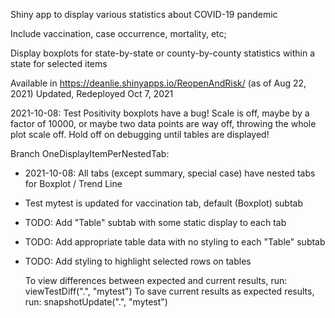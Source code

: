 Shiny app to display various statistics about COVID-19 pandemic

Include vaccination, case occurrence, mortality, etc;

Display boxplots for state-by-state or county-by-county statistics within a state
for selected items

Available in https://deanlie.shinyapps.io/ReopenAndRisk/ (as of Aug 22, 2021)
Updated, Redeployed Oct 7, 2021

2021-10-08: Test Positivity boxplots have a bug! Scale is off,
  maybe by a factor of 10000, or maybe two data points are way off,
  throwing the whole plot scale off. Hold off on debugging until tables are
  displayed!
  
Branch OneDisplayItemPerNestedTab:
  * 2021-10-08: All tabs (except summary, special case) have nested tabs
      for Boxplot / Trend Line
  * Test mytest is updated for vaccination tab, default (Boxplot) subtab
  * TODO: Add "Table" subtab with some static display to each tab
  * TODO: Add appropriate table data with no styling to each "Table" subtab
  * TODO: Add styling to highlight selected rows on tables

    To view differences between expected and current results, run:
      viewTestDiff(".", "mytest")
    To save current results as expected results, run:
      snapshotUpdate(".", "mytest")

